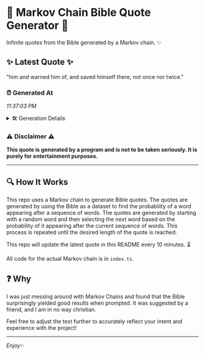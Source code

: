 # 📖 Markov Chain Bible Quote Generator 📖

Infinite quotes from the Bible generated by a Markov chain. ✨

## ✨ Latest Quote ✨
"him and warned him of, and saved himself there, not once nor twice."

### ⏰ Generated At
*11:37:03 PM*

<details>
    <summary>🛠️ Generation Details</summary>
    <p>
        <strong>🌱 Seed:</strong> him<br>
        <strong>🔄 Iterations:</strong> 12<br>
        <strong>📜 Context History:</strong><br>[ him ]: and<br>[ him, and ]: warned<br>[ him, and, warned ]: him<br>[ him, and, warned, him ]: of,<br>[ him, and, warned, him, of, ]: and<br>[ him, and, warned, him, of,, and ]: saved<br>[ and, warned, him, of,, and, saved ]: himself<br>[ warned, him, of,, and, saved, himself ]: there,<br>[ him, of,, and, saved, himself, there, ]: not<br>[ of,, and, saved, himself, there,, not ]: once<br>[ and, saved, himself, there,, not, once ]: nor<br>[ saved, himself, there,, not, once, nor ]: twice.<br>
    </p>
</details>

### ⚠️ Disclaimer ⚠️
**This quote is generated by a program and is not to be taken seriously. It is purely for entertainment purposes.**

---

## 🔍 How It Works

This repo uses a Markov chain to generate Bible quotes. The quotes are generated by using the Bible as a dataset to find the probability of a word appearing after a sequence of words. The quotes are generated by starting with a random word and then selecting the next word based on the probability of it appearing after the current sequence of words. This process is repeated until the desired length of the quote is reached.

This repo will update the latest quote in this README every 10 minutes. ⏳

All code for the actual Markov chain is in `index.ts`.

## ❓ Why

I was just messing around with Markov Chains and found that the Bible surprisingly yielded good results when prompted. 
It was suggested by a friend, and I am in no way christian.

Feel free to adjust the text further to accurately reflect your intent and experience with the project!

---

*Enjoy*✨
